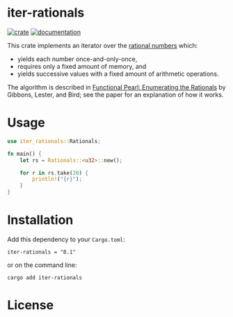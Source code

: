 # iter-rationals

[![crate](https://img.shields.io/crates/v/iter-rationals.svg)](https://crates.io/crates/iter-rationals)
[![documentation](https://docs.rs/iter-rationals/badge.svg)](https://docs.rs/iter-rationals)

This crate implements an iterator over the [rational numbers] which:

* yields each number once-and-only-once,
* requires only a fixed amount of memory, and
* yields successive values with a fixed amount of arithmetic operations.

[rational numbers]: https://simple.wikipedia.org/wiki/Rational_number

The algorithm is described in [Functional Pearl: Enumerating the Rationals] by
Gibbons, Lester, and Bird; see the paper for an explanation of how it works.

[Functional Pearl: Enumerating the Rationals]: http://www.cs.ox.ac.uk/people/jeremy.gibbons/publications/rationals.pdf

# Usage

```rust
use iter_rationals::Rationals;

fn main() {
    let rs = Rationals::<u32>::new();

    for r in rs.take(20) {
        println!("{r}");
    }
}
```

# Installation

Add this dependency to your `Cargo.toml`:

```
iter-rationals = "0.1"
```

or on the command line:

```
cargo add iter-rationals
```


# License

